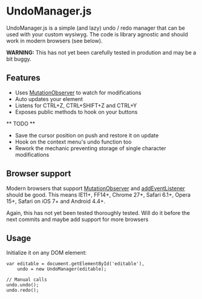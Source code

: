 # UndoManager.js

UndoManager.js is a simple (and lazy) undo / redo manager that can be used with your custom wysiwyg.
The code is library agnostic and should work in modern browsers (see below).

**WARNING:** This has not yet been carefully tested in prodution and may be a bit buggy.

## Features

* Uses [MutationObserver](https://developer.mozilla.org/fr/docs/Web/API/MutationObserver) to watch for modifications
* Auto updates your element
* Listens for CTRL+Z, CTRL+SHIFT+Z and CTRL+Y
* Exposes public methods to hook on your buttons

** TODO **

* Save the cursor position on push and restore it on update
* Hook on the context menu's undo function too
* Rework the mechanic preventing storage of single character modifications

## Browser support

Modern browsers that support [MutationObserver](https://developer.mozilla.org/fr/docs/Web/API/MutationObserver) and
[addEventListener](https://developer.mozilla.org/fr/docs/Web/API/EventTarget/addEventListener) should be good.
This means IE11+, FF14+, Chrome 27+, Safari 6.1+, Opera 15+, Safari on iOS 7+ and Android 4.4+.

Again, this has not yet been tested thoroughly tested. Will do it before the next commits and maybe add support for more browsers

## Usage

Initialize it on any DOM element:

	var editable = document.getElementById('editable'),
		undo = new UndoManager(editable);
	
	// Manual calls
	undo.undo();
	undo.redo();
